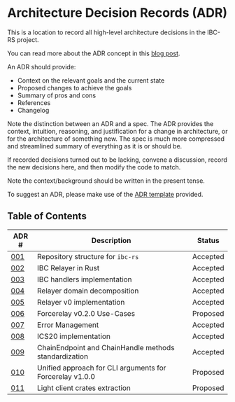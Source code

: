 # Architecture Decision Records (ADR)

This is a location to record all high-level architecture decisions in the IBC-RS project.

You can read more about the ADR concept in this [blog post](https://product.reverb.com/documenting-architecture-decisions-the-reverb-way-a3563bb24bd0#.78xhdix6t).

An ADR should provide:

- Context on the relevant goals and the current state
- Proposed changes to achieve the goals
- Summary of pros and cons
- References
- Changelog

Note the distinction between an ADR and a spec. The ADR provides the context, intuition, reasoning, and
justification for a change in architecture, or for the architecture of something
new. The spec is much more compressed and streamlined summary of everything as
it is or should be.

If recorded decisions turned out to be lacking, convene a discussion, record the new decisions here, and then modify the code to match.

Note the context/background should be written in the present tense.

To suggest an ADR, please make use of the [ADR template](./adr-template.md) provided.

## Table of Contents

| ADR \#                                                    | Description                                           | Status   |
|-----------------------------------------------------------|-------------------------------------------------------|----------|
| [001](./adr-001-repo.md)                                  | Repository structure for `ibc-rs`                     | Accepted |
| [002](./adr-002-ibc-relayer.md)                           | IBC Relayer in Rust                                   | Accepted |
| [003](./adr-003-handler-implementation.md)                | IBC handlers implementation                           | Accepted |
| [004](./adr-004-relayer-domain-decomposition.md)          | Relayer domain decomposition                          | Accepted |
| [005](./adr-005-relayer-v0-implementation.md)             | Relayer v0 implementation                             | Accepted |
| [006](./adr-006-hermes-v0.2-usecases.md)                  | Forcerelay v0.2.0 Use-Cases                               | Proposed |
| [007](./adr-007-error.md)                                 | Error Management                                      | Accepted |
| [008](./adr-008-ics20-implementation.md)                  | ICS20 implementation                                  | Accepted |
| [009](./adr-009-chain-endpoint-handle-standardization.md) | ChainEndpoint and ChainHandle methods standardization | Accepted |
| [010](./adr-010-unified-cli-arguments-hermes.md)          | Unified approach for CLI arguments for Forcerelay v1.0.0  | Proposed |
| [011](./adr-011-light-client-crates-extraction.md)        | Light client crates extraction                        | Proposed |
